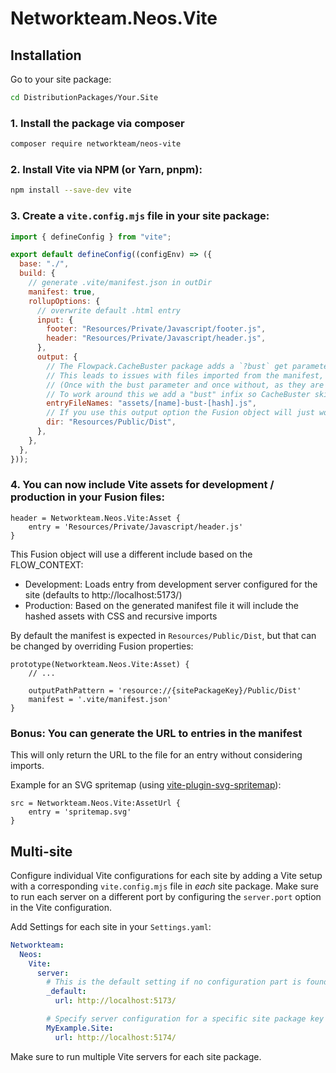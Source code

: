 # Networkteam.Neos.Vite

## Installation

Go to your site package:

```bash
cd DistributionPackages/Your.Site
```

### 1. Install the package via composer

```bash
composer require networkteam/neos-vite
```

### 2. Install Vite via NPM (or Yarn, pnpm):

```bash
npm install --save-dev vite
```

### 3. Create a `vite.config.mjs` file in your site package:

```js
import { defineConfig } from "vite";

export default defineConfig((configEnv) => ({
  base: "./",
  build: {
    // generate .vite/manifest.json in outDir
    manifest: true,
    rollupOptions: {
      // overwrite default .html entry
      input: {
        footer: "Resources/Private/Javascript/footer.js",
        header: "Resources/Private/Javascript/header.js",
      },
      output: {
        // The Flowpack.CacheBuster package adds a `?bust` get parameter with a hash based on the file content.
        // This leads to issues with files imported from the manifest, as they may be loaded twice.
        // (Once with the bust parameter and once without, as they are technically two different URLs.)
        // To work around this we add a "bust" infix so CacheBuster skips adding the bust parameter.
        entryFileNames: "assets/[name]-bust-[hash].js",
        // If you use this output option the Fusion object will just work™️
        dir: "Resources/Public/Dist",
      },
    },
  },
}));
```

### 4. You can now include Vite assets for development / production in your Fusion files:

```fusion
header = Networkteam.Neos.Vite:Asset {
    entry = 'Resources/Private/Javascript/header.js'
}
```

This Fusion object will use a different include based on the FLOW_CONTEXT:

- Development: Loads entry from development server configured for the site (defaults to http://localhost:5173/)
- Production: Based on the generated manifest file it will include the hashed assets with CSS and recursive imports

By default the manifest is expected in `Resources/Public/Dist`, but that can be changed by overriding Fusion properties:

```fusion
prototype(Networkteam.Neos.Vite:Asset) {
    // ...

    outputPathPattern = 'resource://{sitePackageKey}/Public/Dist'
    manifest = '.vite/manifest.json'
}
```

### Bonus: You can generate the URL to entries in the manifest

This will only return the URL to the file for an entry without considering imports.

Example for an SVG spritemap (using [vite-plugin-svg-spritemap](https://github.com/SpiriitLabs/vite-plugin-svg-spritemap)):

```fusion
src = Networkteam.Neos.Vite:AssetUrl {
    entry = 'spritemap.svg'
}
```

## Multi-site

Configure individual Vite configurations for each site by adding a Vite setup with a corresponding `vite.config.mjs` file in _each_ site package.
Make sure to run each server on a different port by configuring the `server.port` option in the Vite configuration.

Add Settings for each site in your `Settings.yaml`:

```yaml
Networkteam:
  Neos:
    Vite:
      server:
        # This is the default setting if no configuration part is found for the site package key
        _default:
          url: http://localhost:5173/

        # Specify server configuration for a specific site package key
        MyExample.Site:
          url: http://localhost:5174/
```

Make sure to run multiple Vite servers for each site package.
